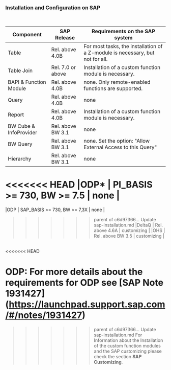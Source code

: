 ### Installation and Configuration on SAP
<br/>

|Component             | SAP Release           | Requirements on the SAP system                                                |
|----------------------|-----------------------|-------------------------------------------------------------------------------|
|Table                 | Rel. above 4.0B       | For most tasks, the installation of a Z-module is necessary, but not for all. |
|Table Join            | Rel. 7.0 or above     | Installation of a custom function module is necessary.                        |
|BAPI & Function Module| Rel. above 4.0B       | none. Only remote-enabled functions are supported.                            |
|Query                 | Rel. above 4.0B       | none                                                                          |
|Report                | Rel. above 4.0B       | Installation of a custom function module is necessary.                        |
|BW Cube & InfoProvider| Rel. above BW 3.1     | none                                                                          |
|BW Query              | Rel. above BW 3.1     | none. Set the option: "Allow External Access to this Query"                   |
|Hierarchy             | Rel. above BW 3.1     | none                                                                          |
<<<<<<< HEAD
|ODP*                  | PI_BASIS >= 730, BW >= 7.5  | none                                                             |
=======
|ODP                   | SAP_BASIS >= 730, BW >= 7,3X   | none                                                             |
>>>>>>> parent of c6d97366... Update sap-installation.md
|DeltaQ                | Rel. above 4.6A       | customizing                                                                   |
|OHS                   | Rel. above BW 3.5     | customizing                                                                   |

<br/>
<<<<<<< HEAD

ODP: For more details about the requirements for ODP see [SAP Note 1931427] (https://launchpad.support.sap.com/#/notes/1931427)
=======
>>>>>>> parent of c6d97366... Update sap-installation.md
For Information about the Installation of the custom function modules and the SAP customizing please check the section **SAP Customizing**.
